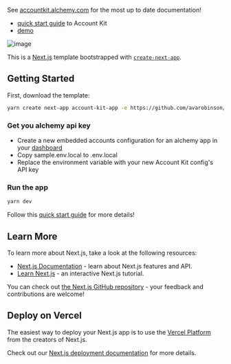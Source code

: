 See [accountkit.alchemy.com](https://accountkit.alchemy.com/) for the most up to date documentation!

- [quick start guide](https://accountkit.alchemy.com/react/quickstart) to Account Kit
- [demo](https://demo.alchemy.com/)

![image](https://github.com/user-attachments/assets/b7a820e7-1927-4bee-8eaa-52ca4af0f87a)

This is a [Next.js](https://nextjs.org/) template bootstrapped with [`create-next-app`](https://github.com/vercel/next.js/tree/canary/packages/create-next-app).

## Getting Started

First, download the template:

```bash
yarn create next-app account-kit-app -e https://github.com/avarobinson/account-kit-quickstart
```

### Get you alchemy api key

- Create a new embedded accounts configuration for an alchemy app in your [dashboard](https://dashboard.alchemy.com/accounts)
- Copy sample.env.local to .env.local
- Replace the environment variable with your new Account Kit config's API key

### Run the app

```bash
yarn dev
```

Follow this [quick start guide](https://accountkit.alchemy.com/) for more details!

## Learn More

To learn more about Next.js, take a look at the following resources:

- [Next.js Documentation](https://nextjs.org/docs) - learn about Next.js features and API.
- [Learn Next.js](https://nextjs.org/learn) - an interactive Next.js tutorial.

You can check out [the Next.js GitHub repository](https://github.com/vercel/next.js/) - your feedback and contributions are welcome!

## Deploy on Vercel

The easiest way to deploy your Next.js app is to use the [Vercel Platform](https://vercel.com/new?utm_medium=default-template&filter=next.js&utm_source=create-next-app&utm_campaign=create-next-app-readme) from the creators of Next.js.

Check out our [Next.js deployment documentation](https://nextjs.org/docs/deployment) for more details.
